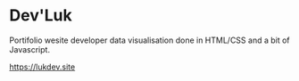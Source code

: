 Dev'Luk
===================
Portifolio wesite developer data visualisation done in HTML/CSS and a bit of Javascript.

https://lukdev.site
